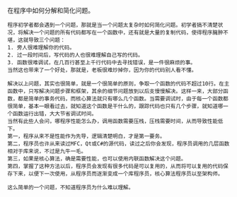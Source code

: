 在程序中如何分解和简化问题。

    程序初学者都会遇到一个问题，那就是当一个问题太复杂时如何简化问题。初学者搞不清楚状况，将解决一个问题的所有代码都写在一个函数中，还有就是大量的复制代码，使得程序臃肿不堪，这就导致三个问题：
    1. 旁人很难理解你的代码。
    2. 过一段时间后，写代码的人也很难理解自己写的代码。
    3. 函数很难调试，在几百行甚至上千行代码中去寻找错误，是一件很麻烦的事。
    当然这也带来了一个好处，那就是，老板很难炒掉你，因为你的代码别人看不懂。
    
    解决以上问题，其实也很简单，就是一个很简单的原则，争取一个函数的代码不超过10行。在主函数中，只写解决问题步骤和框架，其余的细节问题放到以后支慢慢解决。这样一来，大部分函数，都是简单的事务代码，而核心算法就只有哪么几个函数。当需要调试时，由于每一个函数都很简单，基本一眼看过去，就知道这个函数是干什么的，跟踪代码也只有几个步骤，就知道哪一个函数运行出错，大大节省调试时间。
    当然有此些人会问，哪程序性能怎么办，调用函数需要压栈，压栈需要时间，从而导致性能低下。
    第一，程序从来不是性能作为先导，逻辑清楚明白，才是第一要务。
    第二，程序员也许从来读过MFC，Qt或C#的源代码，读过之后你会发现，程序员调用的几层函数相对于库来说，不过是九牛一毛。
    第三，如果是核心算法，确是需要性能，也可以使用内联函数解决这个问题。
    第四，掌握了这种方法以后，程序员会发现有很多代码是可以复用的，从而将可以复用的代码保存下来，以便下一次使用，从程序员而逐渐变成一个库程序员，核心算法程序员以至架构师。

    这么简单的一个问题，不知道程序员为什么难以理解。
    
